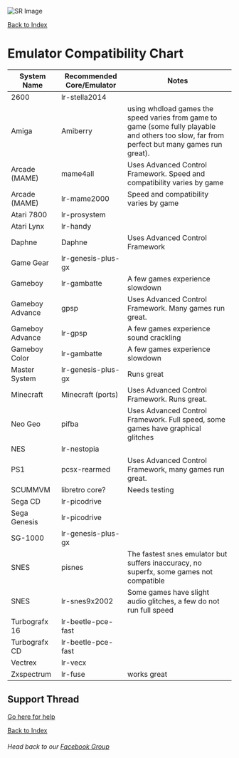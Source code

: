 ![SR Image](https://sinisterspatula.github.io/SuperRetropieGuides/images/SRimage-short.jpg)

[Back to Index](https://sinisterspatula.github.io/SuperRetropieGuides/)

# Emulator Compatibility Chart


System Name | Recommended Core/Emulator | Notes
------------|---------------------------|--------------------------------
2600 | lr-stella2014 | |
Amiga | Amiberry | using whdload games the speed varies from game to game (some fully playable and others too slow, far from perfect but many games run great). |
Arcade (MAME) | mame4all | Uses Advanced Control Framework.  Speed and compatibility varies by game |
Arcade (MAME) | lr-mame2000 | Speed and compatibility varies by game |
Atari 7800 | lr-prosystem | |
Atari Lynx | lr-handy | |
Daphne | Daphne | Uses Advanced Control Framework |
Game Gear | lr-genesis-plus-gx | |
Gameboy | lr-gambatte | A few games experience slowdown |
Gameboy Advance | gpsp | Uses Advanced Control Framework.  Many games run great. |
Gameboy Advance | lr-gpsp | A few games experience sound crackling |
Gameboy Color | lr-gambatte | A few games experience slowdown |
Master System | lr-genesis-plus-gx | Runs great |
Minecraft | Minecraft (ports) | Uses Advanced Control Framework.  Runs great. |
Neo Geo | pifba | Uses Advanced Control Framework.  Full speed, some games have graphical glitches |
NES | lr-nestopia | |
PS1 | pcsx-rearmed | Uses Advanced Control Framework, many games run great. |
SCUMMVM | libretro core? | Needs testing |
Sega CD | lr-picodrive | |
Sega Genesis | lr-picodrive | |
SG-1000 | lr-genesis-plus-gx | |
SNES | pisnes | The fastest snes emulator but suffers inaccuracy, no superfx, some games not compatible |
SNES | lr-snes9x2002 | Some games have slight audio glitches, a few do not run full speed |
Turbografx 16 | lr-beetle-pce-fast | |
Turbografx CD | lr-beetle-pce-fast | |
Vectrex | lr-vecx | |
Zxspectrum | lr-fuse | works great |



## Support Thread
[Go here for help](https://www.facebook.com/groups/SuperRetroPie/permalink/2448328332120812/)

[Back to Index](https://sinisterspatula.github.io/SuperRetropieGuides/)

###### Head back to our [Facebook Group](https://www.facebook.com/groups/SuperRetroPie/)
